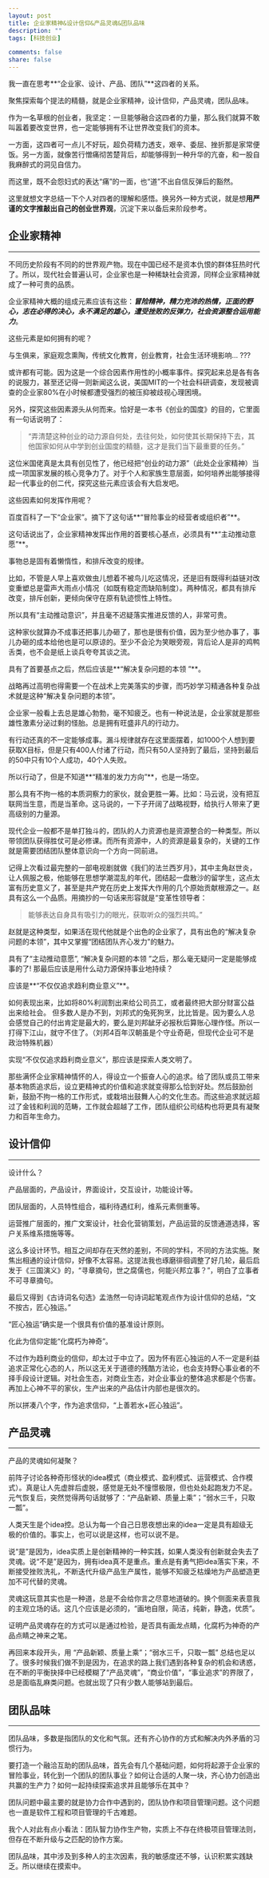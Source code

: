 ```yaml
---
layout: post
title: 企业家精神&设计信仰&产品灵魂&团队品味
description: ""
tags: [科技创业]

comments: false
share: false
---
```



我一直在思考**“企业家、设计、产品、团队”**这四者的关系。

聚焦探索每个提法的精髓，就是企业家精神，设计信仰，产品灵魂，团队品味。

作为一名草根的创业者，我坚定：一旦能够融合这四者的力量，那么我们就算不敢叫嚣着要改变世界，也一定能够拥有不让世界改变我们的资本。

一方面，这四者可一点儿不好玩，超负荷精力透支，艰辛、委屈、挫折那是家常便饭。另一方面，就像苦行憎痛彻苦楚背后，却能够得到一种升华的亢奋，和一股自我麻醉式的洞见自信力。

而这里，既不会怨妇式的表达“痛”的一面，也“道”不出自信反弹后的豁然。

这里就想文字总结一下个人对四者的理解和感悟。换另外一种方式说，就是想**用严谨的文字推敲出自己的创业世界观**，沉淀下来以备后来阶段参考。

## 企业家精神
---
不同历史阶段有不同的的世界观产物。现在中国已经不是资本仇恨的群体狂热时代了。所以，现代社会普遍认可，企业家也是一种稀缺社会资源，同样企业家精神就成了一种可贵的品质。

企业家精神大概的组成元素应该有这些：***冒险精神，精力充沛的热情，正面的野心，志在必得的决心，永不满足的雄心，遭受挫败的反弹力，社会资源整合运用能力***。

这些元素是如何拥有的呢？

与生俱来，家庭观念熏陶，传统文化教育，创业教育，社会生活环境影响…  ???

或许都有可能。因为这是一个综合因素作用性的小概率事件。探究起来总是各有各的说服力，甚至还记得一则新闻这么说，美国MIT的一个社会科研调查，发现被调查的企业家80%在小时候都遭受强烈的被压抑被歧视心理困境。

另外，探究这些因素源头从何而来。恰好是一本书《创业的国度》的目的，它里面有一句话说明了： 
>“弄清楚这种创业的动力源自何处，去往何处，如何使其长期保持下去，其他国家如何从中学到创业国度的精髓，这才是我们当下最重要的任务。”   

 这位米国佬真是太具有创见性了，他已经把“创业的动力源”（此处企业家精神）当成一项国家发展的核心竞争力了。对于个人和家族生意层面，如何培养出能够接得起一代事业的创二代，探究这些元素应该会有大启发吧。

这些因素如何发挥作用呢？

百度百科了一下“企业家”。摘下了这句话**“冒险事业的经营者或组织者”**。

这句话说出了，企业家精神发挥出作用的首要核心基点，必须具有**“主动推动意愿”**。

事物总是固有着懒惰性，和排斥改变的规律。

比如，不管是人早上喜欢做虫儿想着不被鸟儿吃这情况，还是旧有既得利益链对改变重塑总是雷声大雨点小情况（如既有稳定而缺陷制度）。两种情况，都具有排斥改变，排斥创新，更倾向保守在原有轨迹惯性上特性。

所以具有“主动推动意识”，并且毫不迟疑落实推进反馈的人，非常可贵。

这种家伙就算办不成事还把事儿办砸了，那也是很有价值，因为至少他办事了，事儿办砸的成本给他也是可以原谅的。至少不会沦为笑眼旁观，背后论人是非的鸡鸭舌类，也不会是纸上谈兵夸夸其谈之流。

具有了首要基点之后，然后应该是**“解决复杂问题的本领 ”**。

战略再过高明也得需要一个在战术上完美落实的步骤，而巧妙学习精通各种复杂战术就是这种“解决复杂问题的本领”。

企业家一般看上去总是雄心勃勃，毫不知疲乏。也有一种说法是，企业家就是那些雄性激素分泌过剩的怪胎。总是拥有旺盛非凡的行动力。

有行动还真的不一定能够成事。漏斗规律就存在这里面摆着，如1000个人想到要获取X目标，但是只有400人付诸了行动，而只有50人坚持到了最后，坚持到最后的50中只有10个人成功，40个人失败。

 所以行动了，但是不知道**“精准的发力方向”**，也是一场空。

 那么具有不拘一格的本质洞察力的家伙，就会更胜一筹。比如：马云说，没有把互联网当生意，而是当革命。这马说的，一下子开阔了战略视野，给执行人带来了更高级别的力量源。

  现代企业一般都不是单打独斗的，团队的人力资源也是资源整合的一种类型。所以带领团队获得胜仗可是必修课。而所有资源中，人的资源是最复杂的，关键的工作就是需要团结团队整体意识向一个方向一同前进。

  记得上次看过最完整的一部电视剧就做《我们的法兰西岁月》，其中主角赵世炎，让人佩服之极，他能够在思想学潮混乱的年代，团结起一盘散沙的留学生，这点太富有历史意义了，甚至是共产党在历史上发挥大作用的几个原始贡献根源之一。赵具有这么一个品质。用摘抄的一句话来形容就是“变革性领导者： 
 >能够表达自身具有吸引力的眼光，获取听众的强烈共鸣。”   
 
 赵就是这种类型，如果活在现代他就是个出色的企业家了，具有出色的“解决复杂问题的本领”，其中又掌握“团结团队齐心发力”的魅力。

具有了“主动推动意愿”, “解决复杂问题的本领 ”之后，那么毫无疑问一定是能够成事的了!  那最后应该是用什么动力源保持事业地持续？

应该是**“不仅仅追求趋利商业意义”**。

如何表现出来，比如将80%利润割出来给公司员工，或者最终把大部分财富公益出来给社会。 但多数人是办不到，刘邦式的兔死狗烹，比比皆是。因为要么人总会感觉自己的付出肯定是最大的，要么是刘邦龇牙必报秋后算账心理作怪。所以一打得下江山，就守不住了。（刘邦4百年汉朝虽是个守业奇葩，但现代企业可不是政治特殊机器）

 实现“不仅仅追求趋利商业意义”，那应该是探索人类文明了。

那些满怀企业家精神情怀的人，得设立一个振奋人心的追求。给了团队或员工带来基本物质追求后，设立更精神式的价值和追求就变得那么恰到好处。然后鼓励创新，鼓励不拘一格的工作形式，或栽培出鼓舞人心的文化生态。而这些追求就远超过了金钱和利润的范畴，工作就会超越了工作，团队组织公司结构也将更具有凝聚力和百年生命力。

## 设计信仰

---
设计什么？

产品层面的，产品设计，界面设计，交互设计，功能设计等。

团队层面的，人员特性组合，福利待遇红利，维系元素侧重等。

运营推广层面的，推广文案设计，社会化营销策划，产品运营的反馈通道选择，客户关系维系措施等等。

这么多设计环节。相互之间却存在天然的差别，不同的学科，不同的方法实施。聚焦出相通的设计信仰，好像不太容易。这提法我也琢磨徘徊调整了好几轮，最后启发于《三国演义》的，“寻章摘句，世之腐儒也，何能兴邦立事？”，明白了立事者不可寻章摘句。

 最后又得到《古诗词名句选》孟浩然一句诗词起笔观点作为设计信仰的总结，“文不按古，匠心独运。”

 “匠心独运”确实是一个很具有价值的基准设计原则。

  化此为信仰定能“化腐朽为神奇”。

  不过作为趋利商业的信仰，却太过于中立了。因为怀有匠心独运的人不一定是利益追求正常化心态的人，所以这无关于道德的残酷方法论，也会支持野心事业者的不择手段设计逻辑。对社会生态，对商业生态，对企业事业的整体追求都是个伤害。再加上心神不平的家伙，生产出来的产品估计内部也是很次的。

  所以拼凑八个字，作为追求信仰，“上善若水+匠心独运”。

## 产品灵魂

---

产品的灵魂如何凝聚？

前阵子讨论各种奇形怪状的idea模式（商业模式、盈利模式、运营模式、合作模式）。真是让人先虚胖后虚脱，感觉是无处不憧憬极限，但也处处起跑发力不足。元气恢复后，突然觉得两句话就够了：“产品新颖、质量上乘”；“弱水三千，只取一瓢”。

人类天生是个idea控。总认为每一个自己日思夜想出来的idea一定是具有超级无极的价值的。事实上，也可以说是这样，也可以说不是。

说“是”是因为，idea实质上是创新精神的一种实践，如果人类没有创新就会失去了灵魂。说“不是”是因为，拥有idea真不是重点。重点是有勇气把idea落实下来，不断接受挫败洗礼，不断迭代升级产品生产属性，能够不知疲乏枯燥地为产品塑造更加不可代替的灵魂。

灵魂这玩意其实也是一种道，总是不会给你言之尽意地道破的。换个侧面来表意我的主观立场的话。这几个应该是必须的，“画地自限，简洁，纯新，静逸，优质”。

证明产品灵魂存在的方式可以是通过检验，是否具有画龙点睛，化腐朽为神奇的产品点睛之神来之笔。

再回来本段开头，用   “产品新颖、质量上乘”；“弱水三千，只取一瓢” 总结也足以了。很多时候我们做不到是因为，在追求的路上我们遇到各种复杂的机会和诱惑，在不断的平衡抉择中已经模糊了“产品灵魂”，“商业价值”，“事业追求”的界限了，总是面临乱麻类问题。也就出现了只有少数人能够站到最后。

 

## 团队品味 

---

团队品味，多数是指团队的文化和气氛。还有齐心协作的方式和解决内外矛盾的习惯行为。

要打造一个融洽互助的团队品味，首先会有几个基础问题，如何将起源于企业家的冒险事业，转化到一个团队的团队事业？如何让合适的人聚一块，齐心协力创造出共赢的生产力？如何一起持续探索追求并且能够乐在其中？

团队问题中最主要的就是协力合作中遇到的，团队协作和项目管理问题。这个问题也一直是软件工程和项目管理的千古难题。

我个人对此有点小看法：团队智力协作生产物，实质上不存在终极项目管理法则，但存在不断升级与之匹配的协作方案。

 团队品味，其中涉及到多种人的主次因素，我的敏感度还不够，认识积累实践缺乏。所以继续在摸索中。
